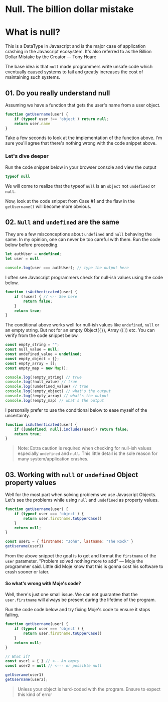 # Null. The billion dollar mistake

# What is null?
This is a DataType in Javascript and is the major case of application crashing in the Javascript ecosystem. It's also referred to as the Billion Dollar Mistake by the Creator — Tony Hoare

The base idea is that `null` made programmers write unsafe code which eventually caused systems to fail and greatly increases the cost of maintaining such systems.

## 01. Do you really understand null
Assuming we have a function that gets the user's name from a user object. 
```js
function getUsername(user) {
    if (typeof user !== 'object') return null;
    return user.name
}
```
Take a few seconds to look at the implementation of the function above. I'm sure you'll agree that there's nothing wrong with the code snippet above. 

### Let's dive deeper
Run the code snippet below in your browser console and view the output
```js
typeof null
```
We will come to realize that the typeof `null` is an `object` not `undefined` or `null`. 

Now, look at the code snippet from Case #1 and the flaw in the `getUsername()` will become more obvious.

## 02. `Null` and `undefined` are the same

They are a few misconceptions about `undefined` and `null` behaving the same. In my opinion, one can never be too careful with them. Run the code below before proceeding.
```js
let authUser = undefined;
let user = null

console.log(user === authUser); // type the output here
```
I often see Javascript programmers check for null-ish values using the code below. 

```js
function isAuthenticated(user) {
    if (!user) { // <-- See here
        return false;
    }
    return true;
}
```
The conditional above works well for null-ish values like `undefined`, `null` or an empty string. But not for an empty Object(`{}`), Array (`[]`) etc. You can verify from the code snippet below.

```js
const empty_string = "";
const null_value = null;
const undefined_value = undefined;
const empty_object = {};
const empty_array = [];
const empty_map = new Map();

console.log(!empty_string) // true
console.log(!null_value) // true
console.log(!undefined_value) // true
console.log(!empty_object) // what's the output
console.log(!empty_array) // what's the output
console.log(!empty_map) // what's the output
```

I personally prefer to use the conditional below to ease myself of the uncertainty.

```js
function isAuthenticated(user) {
    if ([undefined, null].includes(user)) return false;
    return true;
}
```
> Note: Extra caution is required when checking for null-ish values especially `undefined` and `null`. This little detail is the sole reason for many system/application crashes.

## 03. Working with `null` or `undefined` Object property values
Well for the most part when solving problems we use Javascript Objects. Let's see the problems while using `null` and `undefined` as property values.

```js
function getUsername(user) {
    if (typeof user === 'object') {
        return user.firstname.toUpperCase()
    }
    return null;
}

const user1 = { firstname: "John", lastname: "The Rock" }
getUserame(user1)
```
From the above snippet the goal is to get and format the `firstname` of the `user` parameter. "Problem solved nothing more to add" — Moje the programmer said. Little did Moje know that this is gonna cost his software to crash sooner or later.

#### So what's wrong with Moje's code?
Well, there's just one small issue. We can not guarantee that the `user.firstname` will always be present during the lifetime of the program.

Run the code code below and try fixing Moje's code to ensure it stops failing.
```js
function getUsername(user) {
    if (typeof user === 'object') {
        return user.firstname.toUpperCase()
    }
    return null;
}

// What if?
const user1 = { } // <-- An empty 
const user2 = null // <--- or possible null 

getUserame(user1)
getUsername(user2);
```

> Unless your object is hard-coded with the program. Ensure to expect this kind of error
